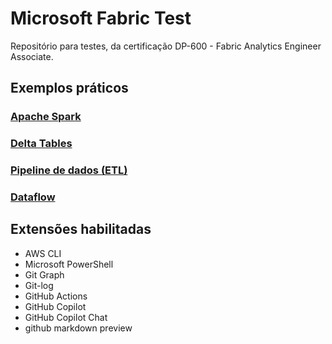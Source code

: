 # Microsoft Fabric Test

Repositório para testes, da certificação DP-600 - Fabric Analytics Engineer Associate.

## Exemplos práticos

### [Apache Spark](./spark/)

### [Delta Tables](./deltaTables/)

### [Pipeline de dados (ETL)](./dataPipeline/)

### [Dataflow](./dataflow/)

## Extensões habilitadas
* AWS CLI
* Microsoft PowerShell
* Git Graph
* Git-log
* GitHub Actions
* GitHub Copilot
* GitHub Copilot Chat
* github markdown preview

